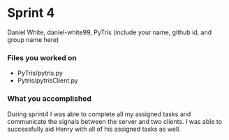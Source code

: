 # Sprint 4

Daniel White, daniel-white99, PyTris
(include your name, github id, and group name here)


### Files you worked on
- PyTris/pytris.py
- Pytris/pytrisClient.py 

### What you accomplished

During sprint4 I was able to complete all my assigned tasks and communicate the signals between the server and two clients. I was able to successfully aid Henry with all of his assigned tasks as well.